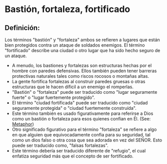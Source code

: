 # Bastión, fortaleza, fortificado

## Definición: 

Los términos "bastión" y "fortaleza" ambos se refieren a lugares que están bien protegidos contra un ataque de soldados enemigos. El término "fortificado" describe una ciudad o otro lugar que ha sido hecho seguro de un ataque.

* A menudo, los bastiones y fortalezas son estructuras hechas por el hombre con paredes defensivas. Ellos también pueden tener barreras protectivas naturales tales como riscos rocosos o montañas altas.
* La gente fortifica fortalezas al construir paredes gruesas o otras estructuras que le hacen díficil a un enemigo el romperlas.
* "Bastión" o "fortaleza" puede ser traducido como "lugar seguramente fuerte" o "lugar fuertemente protegido".
* El término "ciudad fortificada" puede ser traducido como "ciudad seguramente protegida" o "ciudad fuertemente construída".
* Este término también es usado figurativamente para referirse a Dios como un bastión o fortaleza para esos quienes confian en Él.  (See: [Metaphor](rc://es-419/ta/man/translate/figs-metaphor))
* Otro significado figurativo para el término "fortaleza" se refiere a algo en que alguien que equivocadamente confia para su seguridad, tal como un dios falso o otra cosa que sea adorada en vez del SEÑOR. Esto puede ser traducido como, "falsas fortalezas".
* Este término debería ser traducido diferente de "refugio", el cual enfatiza seguridad más que el concepto de ser fortificado.

